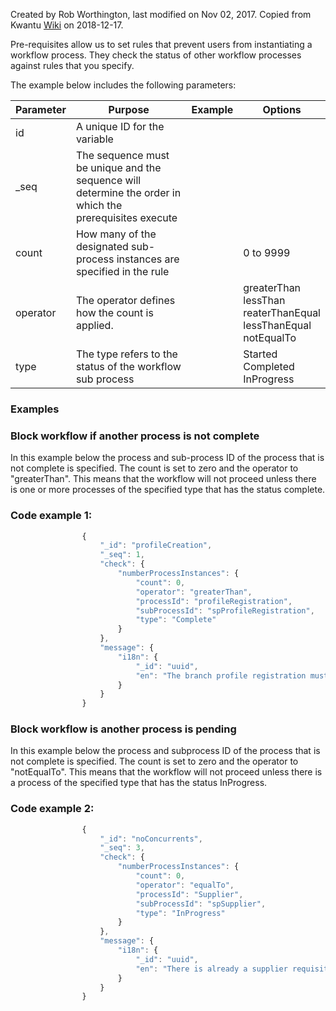 Created by Rob Worthington, last modified on Nov 02, 2017. Copied from Kwantu [Wiki](http://w.kwantu.net/display/CON/How+to+configure+prerequisites) on 2018-12-17.

Pre-requisites allow us to set rules that prevent users from instantiating a workflow process.  They check the status of other workflow processes against rules that you specify.

The example below includes the following parameters:

|Parameter|Purpose|Example|Options|
|---------|-------|-------|-------|
|id	|A unique ID for the variable	|||
|_seq	|The sequence must be unique and the sequence will determine the order in which the prerequisites execute|||	
|count	|How many of the designated sub-process instances are specified in the rule	||0 to 9999|
|operator	|The operator defines how the count is applied.	||greaterThan <br> lessThan <br> reaterThanEqual <br> lessThanEqual <br> notEqualTo <br> |
|type	|The type refers to the status of the workflow sub process|	|Started <br> Completed <br> InProgress <br>| 
### Examples 

### Block workflow if another process is not complete

In this example below the process and sub-process ID of the process that is not complete is specified.  The count is set to zero and the operator to "greaterThan".  This means that the workflow will not proceed unless there is one or more processes of the specified type that has the status complete.

### Code example 1:
```javascript
                {
                    "_id": "profileCreation",
                    "_seq": 1,
                    "check": {
                        "numberProcessInstances": {
                            "count": 0,
                            "operator": "greaterThan",
                            "processId": "profileRegistration",
                            "subProcessId": "spProfileRegistration",
                            "type": "Complete"
                        }
                    },
                    "message": {
                        "i18n": {
                            "_id": "uuid",
                            "en": "The branch profile registration must be complete"
                        }
                    }
                }
```
### Block workflow is another process is pending

In this example below the process and subprocess ID of the process that is not complete is specified.  The count is set to zero and the operator to "notEqualTo".  This means that the workflow will not proceed unless there is a process of the specified type that has the status InProgress.

### Code example 2:

```javascript
                {
                    "_id": "noConcurrents",
                    "_seq": 3,
                    "check": {
                        "numberProcessInstances": {
                            "count": 0,
                            "operator": "equalTo",
                            "processId": "Supplier",
                            "subProcessId": "spSupplier",
                            "type": "InProgress"
                        }
                    },
                    "message": {
                        "i18n": {
                            "_id": "uuid",
                            "en": "There is already a supplier requisition request being processed.  It must be completed before you can start a new one."
                        }
                    }
                }
```